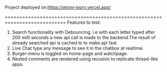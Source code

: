 Project deployed on:https://winnr-ivory.vercel.app/


===========================================================================
Features to test:
1) Search functionality with Debouncing. i.e with each letter typed after 200 milli seconds a new api call is made to the backend.The result of already searched api is cached to to make api fast.
2) Live Chat type any message to see it in the chatbox at realtime.
3) Burger-menu is toggled on home-page and watchpage.
4) Nested comments are rendered using recusion to replicate thread-like apps.
              

